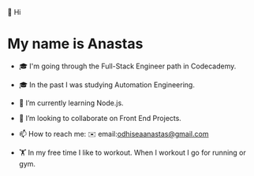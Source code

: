    👋 Hi
   
   # My name is Anastas
- 🎓 I'm going through the Full-Stack Engineer path in Codecademy.
- 🎓 In the past I was studying Automation Engineering. 



- 🌱 I’m currently learning Node.js.

- 👯 I’m looking to collaborate on Front End Projects.
- 📫 How to reach me: 
      ✉️ email:odhiseaanastas@gmail.com
      
- 🏋️ In my free time I like to workout.
      When I workout I go for running or gym.

